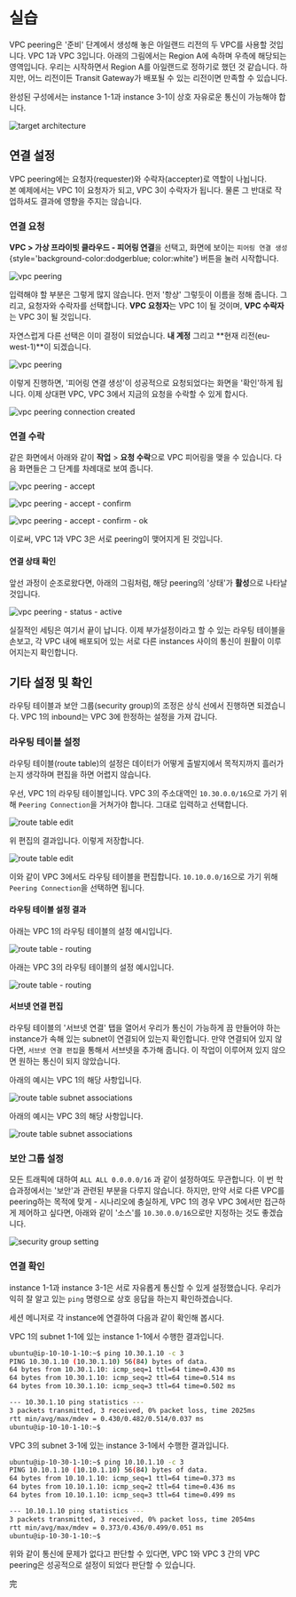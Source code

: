 # 실습

VPC peering은 '준비' 단계에서 생성해 놓은 아일랜드 리전의 두 VPC를 사용할 것입니다.
VPC 1과 VPC 3입니다. 아래의 그림에서는 Region A에 속하며 우측에 해당되는 영역입니다.
우리는 시작하면서 Region A를 아일랜드로 정하기로 했던 것 같습니다. 하지만,
어느 리전이든 Transit Gateway가 배포될 수 있는 리전이면 만족할 수 있습니다.

완성된 구성에서는 instance 1-1과 instance 3-1이 상호 자유로운 통신이 가능해야 합니다.

![target architecture](../../images/networking/vpc-peering/target-architecture.svg)

## 연결 설정

VPC peering에는 요청자(requester)와 수락자(accepter)로 역할이 나뉩니다.  
본 예제에서는 VPC 1이 요청자가 되고, VPC 3이 수락자가 됩니다.
물론 그 반대로 작업하셔도 결과에 영향을 주지는 않습니다.

### 연결 요청

**VPC > 가상 프라이빗 클라우드 - 피어링 연결**을 선택고,
화면에 보이는 `피어링 연결 생성`{style='background-color:dodgerblue; color:white'}
버튼을 눌러 시작합니다.

![vpc peering](../../images/networking/vpc-peering/vpc-peering.png)

입력해야 할 부분은 그렇게 많지 않습니다. 먼저 '항상' 그렇듯이 이름을 정해 줍니다.
그리고, 요청자와 수락자를 선택합니다. **VPC 요청자**는 VPC 1이 될 것이며,
**VPC 수락자**는 VPC 3이 될 것입니다.

자연스럽게 다른 선택은 이미 결정이 되었습니다. **내 계정** 그리고 **현재 리전(eu-west-1)**이 되겠습니다.

![vpc peering](../../images/networking/vpc-peering/create-vpc-peering-connection.png)

이렇게 진행하면, '피어링 연결 생성'이 성공적으로 요청되었다는 화면을 '확인'하게 됩니다.
이제 상대편 VPC, VPC 3에서 지금의 요청을 수락할 수 있게 합시다.

![vpc peering connection created](../../images/networking/vpc-peering/vpc-peering-connection-created.png)

### 연결 수락

같은 화면에서 아래와 같이 **작업** > **요청 수락**으로 VPC 피어링을 맺을 수 있습니다.
다음 화면들은 그 단계를 차례대로 보여 줍니다.

![vpc peering - accept](../../images/networking/vpc-peering/vpc-peering-accept.png)

![vpc peering - accept - confirm](../../images/networking/vpc-peering/vpc-peering-accept-confirm.png)

![vpc peering - accept - confirm - ok](../../images/networking/vpc-peering/vpc-peering-accept-confirm-ok.png)

이로써, VPC 1과 VPC 3은 서로 peering이 맺어지게 된 것입니다.

#### 연결 상태 확인

앞선 과정이 순조로왔다면, 아래의 그림처럼, 해당 peering의 '상태'가 **활성**으로 나타날 것입니다.

![vpc peering - status - active](../../images/networking/vpc-peering/vpc-peering-status-active.png)

실질적인 세팅은 여기서 끝이 납니다. 이제 부가설정이라고 할 수 있는 라우팅 테이블을 손보고,
각 VPC 내에 배포되어 있는 서로 다른 instances 사이의 통신이 원활이 이루어지는지 확인합니다.

## 기타 설정 및 확인

라우팅 테이블과 보안 그룹(security group)의 조정은 상식 선에서 진행하면 되겠습니다.
VPC 1의 inbound는 VPC 3에 한정하는 설정을 가져 갑니다.

### 라우팅 테이블 설정

라우팅 테이블(route table)의 설정은 데이터가 어떻게 출발지에서 목적지까지 흘러가는지
생각하며 편집을 하면 어렵지 않습니다.

우선, VPC 1의 라우팅 테이블입니다. VPC 3의 주소대역인 `10.30.0.0/16`으로 가기 위해
`Peering Connection`을 거쳐가야 합니다. 그대로 입력하고 선택합니다.

![route table edit](../../images/networking/vpc-peering/route-table-edit.png)

위 편집의 결과입니다. 이렇게 저장합니다.

![route table edit](../../images/networking/vpc-peering/route-table-edit-peering.png)

이와 같이 VPC 3에서도 라우팅 테이블을 편집합니다. `10.10.0.0/16`으로 가기 위해 `Peering Connection`을
선택하면 됩니다.

#### 라우팅 테이블 설정 결과

아래는 VPC 1의 라우팅 테이블의 설정 예시입니다.

![route table - routing](../../images/networking/vpc-peering/route-table-vpc-1.png)

아래는 VPC 3의 라우팅 테이블의 설정 예시입니다.

![route table - routing](../../images/networking/vpc-peering/route-table-vpc-3.png)

#### 서브넷 연결 편집

라우팅 테이블의 '서브넷 연결' 탭을 열어서 우리가 통신이 가능하게 끔 만들어야 하는
instance가 속해 있는 subnet이 연결되어 있는지 확인합니다.
만약 연결되어 있지 않다면, `서브넷 연결 편집`을 통해서 서브넷을 추가해 줍니다.
이 작업이 이루어져 있지 않으면 원하는 통신이 되지 않았습니다.

아래의 예시는 VPC 1의 해당 사항입니다.

![route table subnet associations](../../images/networking/vpc-peering/vpc-peering-rt-subnet-1.png)

아래의 예시는 VPC 3의 해당 사항입니다.

![route table subnet associations](../../images/networking/vpc-peering/vpc-peering-rt-subnet-3.png)

### 보안 그룹 설정

모든 트래픽에 대하여 `ALL ALL 0.0.0.0/16` 과 같이 설정하여도 무관합니다.
이 번 학습과정에서는 '보안'과 관련된 부분을 다루지 않습니다.
하지만, 만약 서로 다른 VPC를 peering하는 목적에 맞게 - 시나리오에 충실하게,
VPC 1의 경우 VPC 3에서만 접근하게 제어하고 싶다면, 아래와 같이
'소스'를 `10.30.0.0/16`으로만 지정하는 것도 좋겠습니다.

![security group setting](../../images/networking/vpc-peering/vpc-peering-sg-setting.png)

### 연결 확인

instance 1-1과 instance 3-1은 서로 자유롭게 통신할 수 있게 설정했습니다.
우리가 익히 잘 알고 있는 `ping` 명령으로 상호 응답을 하는지 확인하겠습니다.

세션 메니저로 각 instance에 연결하여 다음과 같이 확인해 봅시다.

VPC 1의 subnet 1-1에 있는 instance 1-1에서 수행한 결과입니다.

```bash
ubuntu@ip-10-10-1-10:~$ ping 10.30.1.10 -c 3
PING 10.30.1.10 (10.30.1.10) 56(84) bytes of data.
64 bytes from 10.30.1.10: icmp_seq=1 ttl=64 time=0.430 ms
64 bytes from 10.30.1.10: icmp_seq=2 ttl=64 time=0.514 ms
64 bytes from 10.30.1.10: icmp_seq=3 ttl=64 time=0.502 ms

--- 10.30.1.10 ping statistics ---
3 packets transmitted, 3 received, 0% packet loss, time 2025ms
rtt min/avg/max/mdev = 0.430/0.482/0.514/0.037 ms
ubuntu@ip-10-10-1-10:~$
```
VPC 3의 subnet 3-1에 있는 instance 3-1에서 수행한 결과입니다.

```bash
ubuntu@ip-10-30-1-10:~$ ping 10.10.1.10 -c 3
PING 10.10.1.10 (10.10.1.10) 56(84) bytes of data.
64 bytes from 10.10.1.10: icmp_seq=1 ttl=64 time=0.373 ms
64 bytes from 10.10.1.10: icmp_seq=2 ttl=64 time=0.436 ms
64 bytes from 10.10.1.10: icmp_seq=3 ttl=64 time=0.499 ms

--- 10.10.1.10 ping statistics ---
3 packets transmitted, 3 received, 0% packet loss, time 2054ms
rtt min/avg/max/mdev = 0.373/0.436/0.499/0.051 ms
ubuntu@ip-10-30-1-10:~$
```

위와 같이 통신에 문제가 없다고 판단할 수 있다면, VPC 1와 VPC 3 간의 VPC peering은
성공적으로 설정이 되었다 판단할 수 있습니다.

完
